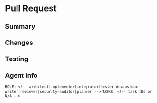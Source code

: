 # Pull Request

## Summary
<!-- Brief description of what this PR addresses -->

## Changes
<!-- What changes were made to achieve this? -->

## Testing
<!-- How was this tested? -->

## Agent Info
<!-- Only for Claude Code agents, leave as N/A otherwise -->
`ROLE: <!-- architect|implementer|integrator|tester|devops|doc-writer|reviewer|security-auditor|planner -->`
`TASKS: <!-- task IDs or N/A -->`